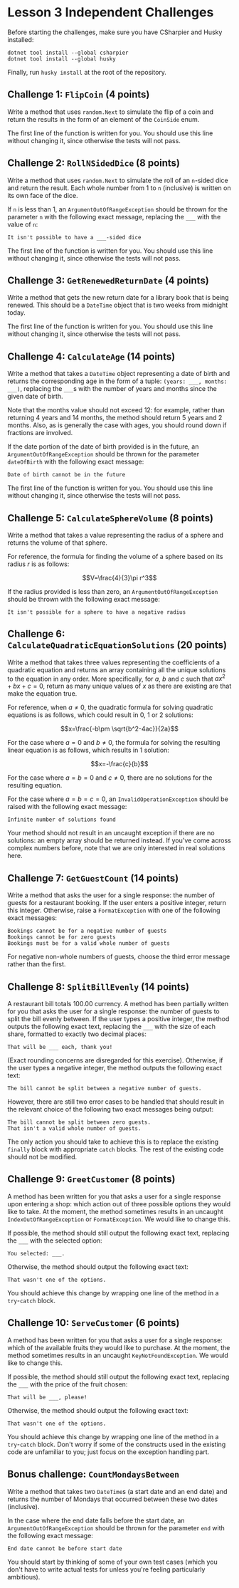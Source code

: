 # Lesson 3 Independent Challenges

Before starting the challenges, make sure you have CSharpier and Husky installed:

```
dotnet tool install --global csharpier
dotnet tool install --global husky
```

Finally, run `husky install` at the root of the repository.

## Challenge 1: `FlipCoin` (4 points)

Write a method that uses `random.Next` to simulate the flip of a coin and return the results in the form of an element of the `CoinSide` enum.

The first line of the function is written for you. You should use this line without changing it, since otherwise the tests will not pass.

## Challenge 2: `RollNSidedDice` (8 points)

Write a method that uses `random.Next` to simulate the roll of an `n`-sided dice and return the result. Each whole number from 1 to `n` (inclusive) is written on its own face of the dice.

If `n` is less than 1, an `ArgumentOutOfRangeException` should be thrown for the parameter `n` with the following exact message, replacing the `___` with the value of `n`:

```
It isn't possible to have a ___-sided dice
```

The first line of the function is written for you. You should use this line without changing it, since otherwise the tests will not pass.

## Challenge 3: `GetRenewedReturnDate` (4 points)

Write a method that gets the new return date for a library book that is being renewed. This should be a `DateTime` object that is two weeks from midnight today.

The first line of the function is written for you. You should use this line without changing it, since otherwise the tests will not pass.

## Challenge 4: `CalculateAge` (14 points)

Write a method that takes a `DateTime` object representing a date of birth and returns the corresponding age in the form of a tuple: `(years: ___, months: ___)`, replacing the `___`s with the number of years and months since the given date of birth.

Note that the months value should not exceed 12: for example, rather than returning 4 years and 14 months, the method should return 5 years and 2 months. Also, as is generally the case with ages, you should round down if fractions are involved.

If the date portion of the date of birth provided is in the future, an `ArgumentOutOfRangeException` should be thrown for the parameter `dateOfBirth` with the following exact message:

```
Date of birth cannot be in the future
```

The first line of the function is written for you. You should use this line without changing it, since otherwise the tests will not pass.

## Challenge 5: `CalculateSphereVolume` (8 points)

Write a method that takes a value representing the radius of a sphere and returns the volume of that sphere.

For reference, the formula for finding the volume of a sphere based on its radius $r$ is as follows:

$$V=\frac{4}{3}\pi r^3$$

If the radius provided is less than zero, an `ArgumentOutOfRangeException` should be thrown with the following exact message:

```
It isn't possible for a sphere to have a negative radius
```

## Challenge 6: `CalculateQuadraticEquationSolutions` (20 points)

Write a method that takes three values representing the coefficients of a quadratic equation and returns an array containing all the unique solutions to the equation in any order. More specifically, for $a$, $b$ and $c$ such that $ax^2+bx+c=0$, return as many unique values of $x$ as there are existing are that make the equation true.

For reference, when $a \neq 0$, the quadratic formula for solving quadratic equations is as follows, which could result in 0, 1 or 2 solutions:

$$x=\frac{-b\pm \sqrt{b^2-4ac}}{2a}$$

For the case where $a = 0$ and $b \neq 0$, the formula for solving the resulting linear equation is as follows, which results in 1 solution:

$$x=-\frac{c}{b}$$

For the case where $a = b = 0$ and $c \neq 0$, there are no solutions for the resulting equation.

For the case where $a = b = c = 0$, an `InvalidOperationException` should be raised with the following exact message:

```
Infinite number of solutions found
```

Your method should not result in an uncaught exception if there are no solutions: an empty array should be returned instead. If you've come across complex numbers before, note that we are only interested in real solutions here.

## Challenge 7: `GetGuestCount` (14 points)

Write a method that asks the user for a single response: the number of guests for a restaurant booking. If the user enters a positive integer, return this integer. Otherwise, raise a `FormatException` with one of the following exact messages:

```
Bookings cannot be for a negative number of guests
Bookings cannot be for zero guests
Bookings must be for a valid whole number of guests
```

For negative non-whole numbers of guests, choose the third error message rather than the first.

## Challenge 8: `SplitBillEvenly` (14 points)

A restaurant bill totals 100.00 currency. A method has been partially written for you that asks the user for a single response: the number of guests to split the bill evenly between. If the user types a positive integer, the method outputs the following exact text, replacing the `___` with the size of each share, formatted to exactly two decimal places:

```
That will be ___ each, thank you!
```

(Exact rounding concerns are disregarded for this exercise). Otherwise, if the user types a negative integer, the method outputs the following exact text:

```
The bill cannot be split between a negative number of guests.
```

However, there are still two error cases to be handled that should result in the relevant choice of the following two exact messages being output:

```
The bill cannot be split between zero guests.
That isn't a valid whole number of guests.
```

The only action you should take to achieve this is to replace the existing `finally` block with appropriate `catch` blocks. The rest of the existing code should not be modified.

## Challenge 9: `GreetCustomer` (8 points)

A method has been written for you that asks a user for a single response upon entering a shop: which action out of three possible options they would like to take. At the moment, the method sometimes results in an uncaught `IndexOutOfRangeException` or `FormatException`. We would like to change this.

If possible, the method should still output the following exact text, replacing the `___` with the selected option:

```
You selected: ___.
```

Otherwise, the method should output the following exact text:

```
That wasn't one of the options.
```

You should achieve this change by wrapping one line of the method in a `try`-`catch` block.

## Challenge 10: `ServeCustomer` (6 points)

A method has been written for you that asks a user for a single response: which of the available fruits they would like to purchase. At the moment, the method sometimes results in an uncaught `KeyNotFoundException`. We would like to change this.

If possible, the method should still output the following exact text, replacing the `___` with the price of the fruit chosen:

```
That will be ___, please!
```

Otherwise, the method should output the following exact text:

```
That wasn't one of the options.
```

You should achieve this change by wrapping one line of the method in a `try`-`catch` block. Don't worry if some of the constructs used in the existing code are unfamiliar to you; just focus on the exception handling part.

## Bonus challenge: `CountMondaysBetween`

Write a method that takes two `DateTime`s (a start date and an end date) and returns the number of Mondays that occurred between these two dates (inclusive).

In the case where the end date falls before the start date, an `ArgumentOutOfRangeException` should be thrown for the parameter `end` with the following exact message:

```
End date cannot be before start date
```

You should start by thinking of some of your own test cases (which you don't have to write actual tests for unless you're feeling particularly ambitious).
